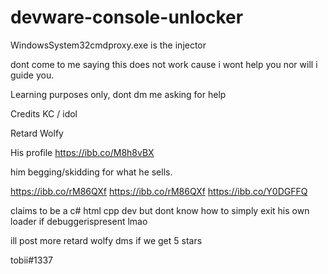 # devware-console-unlocker

WindowsSystem32cmdproxy.exe is the injector 


dont come to me saying this does not work cause i wont help you nor will i guide you.


Learning purposes only, dont dm me asking for help


Credits KC / idol




Retard Wolfy

His profile https://ibb.co/M8h8vBX

him begging/skidding for what he sells.

https://ibb.co/rM86QXf
https://ibb.co/rM86QXf
https://ibb.co/Y0DGFFQ

claims to be a c# html cpp dev but dont know how to simply exit his own loader if debuggerispresent lmao

ill post more retard wolfy dms if we get 5 stars


tobii#1337
